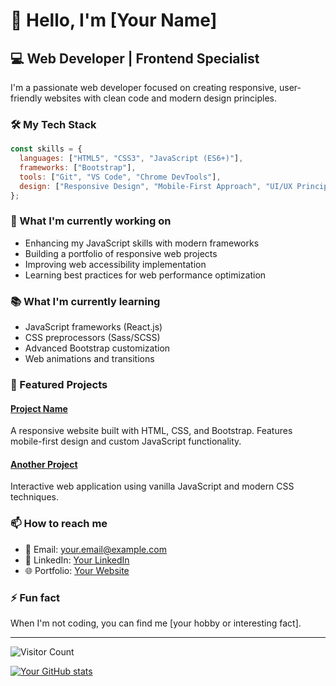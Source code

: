 # 👋 Hello, I'm [Your Name]

## 💻 Web Developer | Frontend Specialist

I'm a passionate web developer focused on creating responsive, user-friendly websites with clean code and modern design principles.

### 🛠️ My Tech Stack

```javascript
const skills = {
  languages: ["HTML5", "CSS3", "JavaScript (ES6+)"],
  frameworks: ["Bootstrap"],
  tools: ["Git", "VS Code", "Chrome DevTools"],
  design: ["Responsive Design", "Mobile-First Approach", "UI/UX Principles"]
};
```

### 🔭 What I'm currently working on

- Enhancing my JavaScript skills with modern frameworks
- Building a portfolio of responsive web projects
- Improving web accessibility implementation
- Learning best practices for web performance optimization

### 📚 What I'm currently learning

- JavaScript frameworks (React.js)
- CSS preprocessors (Sass/SCSS)
- Advanced Bootstrap customization
- Web animations and transitions

### 🌟 Featured Projects

#### [Project Name](link-to-repo)
A responsive website built with HTML, CSS, and Bootstrap. Features mobile-first design and custom JavaScript functionality.

#### [Another Project](link-to-repo)
Interactive web application using vanilla JavaScript and modern CSS techniques.

### 📫 How to reach me

- 📧 Email: your.email@example.com
- 💼 LinkedIn: [Your LinkedIn](https://linkedin.com/in/yourusername)
- 🌐 Portfolio: [Your Website](https://yourwebsite.com)

### ⚡ Fun fact

When I'm not coding, you can find me [your hobby or interesting fact].

---

![Visitor Count](https://visitor-badge.laobi.icu/badge?page_id=your-username.your-username)

[![Your GitHub stats](https://github-readme-stats.vercel.app/api?username=your-username&show_icons=true&theme=dracula)](https://github.com/anuraghazra/github-readme-stats)
